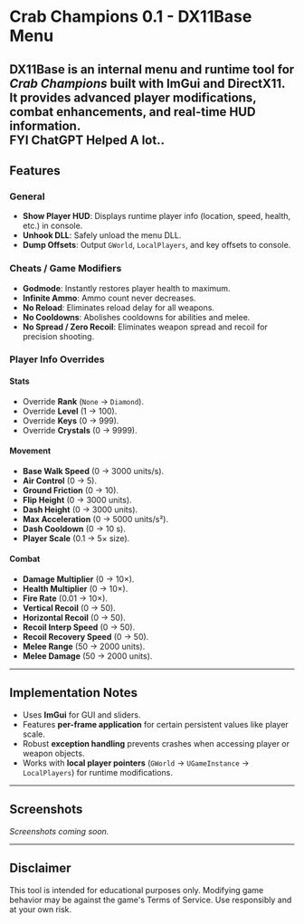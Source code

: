 # Crab Champions 0.1 - DX11Base Menu

**DX11Base** is an internal menu and runtime tool for *Crab Champions* built with ImGui and DirectX11. It provides advanced player modifications, combat enhancements, and real-time HUD information.  
**FYI ChatGPT Helped A lot..**
---

## Features

### General
- **Show Player HUD**: Displays runtime player info (location, speed, health, etc.) in console.
- **Unhook DLL**: Safely unload the menu DLL.
- **Dump Offsets**: Output `GWorld`, `LocalPlayers`, and key offsets to console.

### Cheats / Game Modifiers
- **Godmode**: Instantly restores player health to maximum.
- **Infinite Ammo**: Ammo count never decreases.
- **No Reload**: Eliminates reload delay for all weapons.
- **No Cooldowns**: Abolishes cooldowns for abilities and melee.
- **No Spread / Zero Recoil**: Eliminates weapon spread and recoil for precision shooting.

### Player Info Overrides

#### Stats
- Override **Rank** (`None` → `Diamond`).
- Override **Level** (1 → 100).
- Override **Keys** (0 → 999).
- Override **Crystals** (0 → 9999).

#### Movement
- **Base Walk Speed** (0 → 3000 units/s).
- **Air Control** (0 → 5).
- **Ground Friction** (0 → 10).
- **Flip Height** (0 → 3000 units).
- **Dash Height** (0 → 3000 units).
- **Max Acceleration** (0 → 5000 units/s²).
- **Dash Cooldown** (0 → 10 s).
- **Player Scale** (0.1 → 5× size).

#### Combat
- **Damage Multiplier** (0 → 10×).
- **Health Multiplier** (0 → 10×).
- **Fire Rate** (0.01 → 10×).
- **Vertical Recoil** (0 → 50).
- **Horizontal Recoil** (0 → 50).
- **Recoil Interp Speed** (0 → 50).
- **Recoil Recovery Speed** (0 → 50).
- **Melee Range** (50 → 2000 units).
- **Melee Damage** (50 → 2000 units).

---

## Implementation Notes

- Uses **ImGui** for GUI and sliders.
- Features **per-frame application** for certain persistent values like player scale.
- Robust **exception handling** prevents crashes when accessing player or weapon objects.
- Works with **local player pointers** (`GWorld` → `UGameInstance` → `LocalPlayers`) for runtime modifications.

---

## Screenshots

*Screenshots coming soon.*

---

## Disclaimer

This tool is intended for educational purposes only. Modifying game behavior may be against the game's Terms of Service. Use responsibly and at your own risk.
